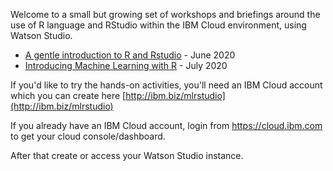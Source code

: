 Welcome to a small but growing set of workshops and briefings around the use of R language and RStudio within the IBM Cloud environment, using Watson Studio.

+ [A gentle introduction to R and Rstudio](README-Intro-RStudio.md) - June 2020
+ [Introducing Machine Learning with R](README-ML-RStudio.md) - July 2020

If you'd like to try the hands-on activities, you'll need an IBM Cloud account which you can create here [http://ibm.biz/mlrstudio](http://ibm.biz/mlrstudio)

If you already have an IBM Cloud account, login from https://cloud.ibm.com to get your cloud console/dashboard.

After that create or access your Watson Studio instance.
